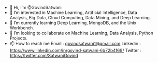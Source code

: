 - 👋 Hi, I’m @GovindSatwani
- 👀 I’m interested in Machine Learning, Artificial Intelligence, Data Analysis, Big Data, Cloud Computing, Data Mining, and Deep Learning.
- 🌱 I’m currently learning Deep Learning, MongoDB, and the Unix Workbench.
- 💞️ I’m looking to collaborate on Machine Learning, Data Analysis, Python Projects.
- 📫 How to reach me 
Email : govindsatwani1@gmail.com
Linkedin : https://www.linkedin.com/in/govind-satwani-6b72b4169/
Twitter : https://twitter.com/SatwaniGovind
